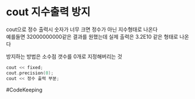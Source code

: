 # cout 지수출력 방지

cout으로 정수 출력시 숫자가 너무 크면 정수가 아닌 지수형태로 나온다  
예를들면 32000000000같은 결과를 원했는데 실제 출력은 3.2E10 같은 형태로 나온다  

방지하는 방법은 소수점 갯수를 0개로 지정해버리는 것  
```C++
cout << fixed;
cout.precision(0);
cout << 정수 출력 부분;
```

#CodeKeeping